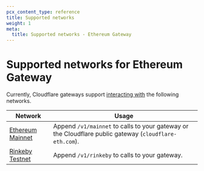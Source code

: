 ```yaml
---
pcx_content_type: reference
title: Supported networks
weight: 1
meta:
  title: Supported networks - Ethereum Gateway
---
```


# Supported networks for Ethereum Gateway

Currently, Cloudflare gateways support [interacting with](/web3/how-to/use-ethereum-gateway/) the following networks.

| Network                                                 | Usage                                                                                                  |
| ------------------------------------------------------- | ------------------------------------------------------------------------------------------------------ |
| [Ethereum Mainnet](https://ethereum.org/en/enterprise/) | Append `/v1/mainnet` to calls to your gateway or the Cloudflare public gateway (`cloudflare-eth.com`). |
| [Rinkeby Testnet](https://www.rinkeby.io/)              | Append `/v1/rinkeby` to calls to your gateway.                                                         |

